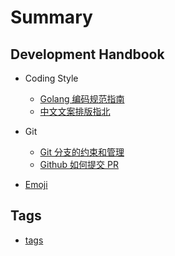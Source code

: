 # Summary

## Development Handbook

* Coding Style
	* [Golang 编码规范指南](wiki/go-coding-style.md)
	* [中文文案排版指北](wiki/document.md)
* Git
	* [Git 分支的约束和管理](wiki/git_branch_manage.md)
	* [Github 如何提交 PR](wiki/how_to_github_pull_request.md)

* [Emoji](wiki/emoji-list.md)

## Tags

* [tags](tags.md)
